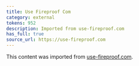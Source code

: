```yaml
---
title: Use Fireproof Com
category: external
tokens: 952
description: Imported from use-fireproof.com
has_full: true
source_url: https://use-fireproof.com
---
```


This content was imported from [use-fireproof.com](https://use-fireproof.com).
